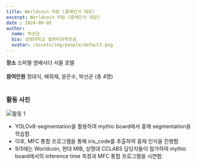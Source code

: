 ```yaml
---
title: Worldcoin 미팅 (홍채인식 데모)
excerpt: Worldcoin 미팅 (홍채인식 데모)
date : 2024-09-05
author:
  name: 박선균
  bio: 상명대학교 컴퓨터과학전공
  avatar: /assets/img/people/default.png
---
```


**장소** 소피텔 앰배서더 서울 호텔 <br/><br/>
**참여인원** 정대식, 배희재, 윤은수, 박선균 (총 4명)<br/><br/>

### 활동 사진
![활동 1](https://docs.google.com/drawings/u/0/d/soFc9siYVA1Imzkt0f6aHwA/image?w=166&h=123&rev=3&drawingRevisionAccessToken=h4QhBaOGUOzsfw&ac=1&fmt=svg&parent=1mkQCueekOu4vWEaYtS06DJpAvgYy6nbJ307o3_irLe4)

- YOLOv8-segmentation을 활용하여 mythic board에서 홍채 segmentation을 학습함.
- 이후, MFC 통합 프로그램을 통해 iris_code를 추출하여 홍채 인식을 진행함.
- 9/5에는 Worldcoin, 현대 MIB, 상명대 CCLABS 담당자들이 참가하여 mythic board에서의 inference time 측정과 MFC 통합 프로그램을 시연함.